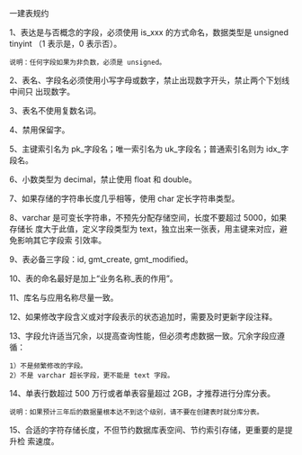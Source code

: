 一建表规约

1、表达是与否概念的字段，必须使用 is_xxx 的方式命名，数据类型是 unsigned tinyint
  （1 表示是，0 表示否）。
  
    说明：任何字段如果为非负数，必须是 unsigned。
2、表名、字段名必须使用小写字母或数字，禁止出现数字开头，禁止两个下划线中间只
  出现数字。
  
3、表名不使用复数名词。

4、禁用保留字。

5、主键索引名为 pk_字段名；唯一索引名为 uk_字段名；普通索引名则为 idx_字段名。

6、小数类型为 decimal，禁止使用 float 和 double。

7、如果存储的字符串长度几乎相等，使用 char 定长字符串类型。

8、varchar 是可变长字符串，不预先分配存储空间，长度不要超过 5000，如果存储长
  度大于此值，定义字段类型为 text，独立出来一张表，用主键来对应，避免影响其它字段索
  引效率。

9、表必备三字段：id, gmt_create, gmt_modified。

10、表的命名最好是加上“业务名称_表的作用”。

11、库名与应用名称尽量一致。

12、如果修改字段含义或对字段表示的状态追加时，需要及时更新字段注释。

13、字段允许适当冗余，以提高查询性能，但必须考虑数据一致。冗余字段应遵循：

    1）不是频繁修改的字段。
    2）不是 varchar 超长字段，更不能是 text 字段。
    
14、单表行数超过 500 万行或者单表容量超过 2GB，才推荐进行分库分表。

    说明：如果预计三年后的数据量根本达不到这个级别，请不要在创建表时就分库分表。
15、合适的字符存储长度，不但节约数据库表空间、节约索引存储，更重要的是提升检
   索速度。
